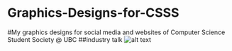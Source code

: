 # Graphics-Designs-for-CSSS
#My graphics designs for social media and websites of Computer Science Student Society @ UBC
##industry talk
![alt text](https://raw.githubusercontent.com/superzzp/Graphics-Designs-for-CSSS/master/Industry%20Talk.jpg)
